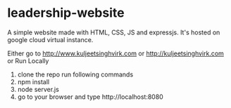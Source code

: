 # leadership-website
A simple website made with HTML, CSS, JS and expressjs. It's hosted on google cloud virtual instance.


Either go to http://www.kuljeetsinghvirk.com or http://kuljeetsinghvirk.com
or Run Locally
1. clone the repo
run following commands
2. npm install
3. node server.js
4. go to your browser and type http://localhost:8080
